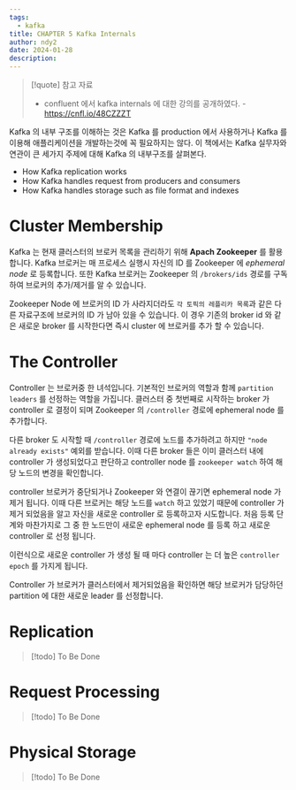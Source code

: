 ```yaml
---
tags:
  - kafka
title: CHAPTER 5 Kafka Internals
author: ndy2
date: 2024-01-28
description:
---
```

> [!quote] 참고 자료
> * confluent 에서 kafka internals 에 대한 강의를 공개하였다. - https://cnfl.io/48CZZZT

Kafka 의 내부 구조를 이해하는 것은 Kafka 를 production 에서 사용하거나 Kafka 를 이용해 애플리케이션을 개발하는것에 꼭 필요하지는 않다. 이 책에서는 Kafka 실무자와 연관이 큰 세가지 주제에 대해 Kafka 의 내부구조를 살펴본다.

- How Kafka replication works
- How Kafka handles request from producers and consumers
- How Kafka handles storage such as file format and indexes

# Cluster Membership

Kafka 는 현재 클러스터의 브로커 목록을 관리하기 위해 **Apach Zookeeper** 를 활용합니다. Kafka 브로커는 매 프로세스 실행시 자신의 ID 를 Zookeeper 에 *ephemeral node* 로 등록합니다. 또한 Kafka 브로커는 Zookeeper 의 `/brokers/ids` 경로를 구독하여 브로커의 추가/제거를 알 수 있습니다. 

Zookeeper Node 에 브로커의 ID 가 사라지더라도 `각 토픽의 레플리카 목록`과 같은 다른 자료구조에 브로커의 ID 가 남아 있을 수 있습니다. 이 경우 기존의 broker id 와 같은 새로운 broker 를 시작한다면 즉시 cluster 에 브로커를 추가 할 수 있습니다.

# The Controller

Controller 는 브로커중 한 녀석입니다. 기본적인 브로커의 역할과 함께 `partition leaders` 를 선정하는 역할을 가집니다. 클러스터 중 첫번째로 시작하는 broker 가 controller 로 결정이 되며 Zookeeper 의 `/controller` 경로에 ephemeral node 를 추가합니다.

다른 broker 도 시작할 때 `/controller` 경로에 노드를 추가하려고 하지만 `"node already exists"` 예외를 받습니다. 이때 다른 broker 들은 이미 클러스터 내에 controller 가 생성되었다고 판단하고 controller node 를 `zookeeper watch` 하여 해당 노드의 변경을 확인합니다.

controller 브로커가 중단되거나 Zookeeper 와 연결이 끊기면 ephemeral node 가 제거 됩니다. 이때 다른 브로커는 해당 노드를 `watch` 하고 있었기 때문에 controller 가 제거 되었음을 알고 자신을 새로운 controller 로 등록하고자 시도합니다. 처음 등록 단계와 마찬가지로 그 중 한 노드만이 새로운 ephemeral node 를 등록 하고 새로운 controller 로 선정 됩니다. 

이런식으로 새로운 controller 가 생성 될 때 마다 controller 는 더 높은 `controller epoch` 를 가지게 됩니다.

Controller 가 브로커가 클러스터에서 제거되었음을 확인하면 해당 브로커가 담당하던 partition 에 대한 새로운 leader 를 선정합니다.

# Replication

> [!todo] 
> To Be Done

# Request Processing

> [!todo] 
> To Be Done

# Physical Storage

> [!todo] 
> To Be Done